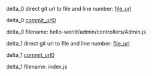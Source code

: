 delta_0 direct git url to file and line number: [file_url](https://www.github.com/strapi/strapi-examples/commit/352bb35b5e2fda7bdea230711995e71e8db1b789/#diff-421e705fbd4a624062e8f2e9902da8f2ac40c3722e1c51e8c5e621fbe4fa7cfdL57)

delta_0 [commit_url0](https://www.github.com/strapi/strapi-examples/commit/352bb35b5e2fda7bdea230711995e71e8db1b789)

delta_0 filename: hello-world/admin/controllers/Admin.js



delta_1 direct git url to file and line number: [file_url](https://www.github.com/mbostock/git-static/commit/89f5dcc9a74458f2956e6afd343beab4e5154472/#diff-e727e4bdf3657fd1d798edcd6b099d6e092f8573cba266154583a746bba0f346L13)

delta_1 [commit_url0](https://www.github.com/mbostock/git-static/commit/89f5dcc9a74458f2956e6afd343beab4e5154472)

delta_1 filename: index.js



